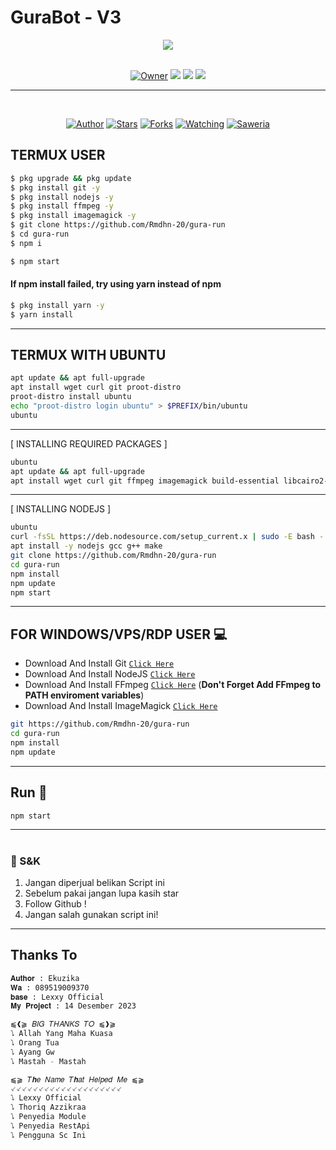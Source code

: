 # GuraBot - V3


<div align="center">
<img src="https://i.pinimg.com/originals/14/37/70/1437705798c250634c1d43859526440c.gif">
</div>

<br>

<p align="center">
<a href="https://wa.me/6281361281833"><img title="Owner" src="https://img.shields.io/badge/Owner%20BOT-25D366?style=for-the-badge&logo=whatsapp&logoColor=white" /></a>

<img src="https://img.shields.io/badge/node.js%20-%2343853D.svg?&style=for-the-badge&logo=node.js&logoColor=white"/>

<img src="https://img.shields.io/badge/javascript%20-%23323330.svg?&style=for-the-badge&logo=javascript&logoColor=%23F7DF1E"/>
  
<img src="https://img.shields.io/badge/git%20-%23F05033.svg?&style=for-the-badge&logo=git&logoColor=white"/>

</p>

-----------------------------------------------------------------------------------------------
  
</br>
<p align="center">
<a href="https://github.com/Rmdhn-20"><img title="Author" src="https://img.shields.io/badge/Author-Ekuzika-blue.svg?color=54aeff&style=for-the-badge&logo=github" /></a>
<a href="https://github.com/Rmdhn-20/sc-v10"><img title="Stars" src="https://img.shields.io/github/stars/Rmdhn-20/gura-run?color=54aeff&style=flat-square" /></a>
<a href="https://github.com/Rmdhn-20/sc-v10/network/members"><img title="Forks" src="https://img.shields.io/github/forks/Rmdhn-20/gura-run?color=54aeff&style=flat-square" /></a>
<a href="https://github.com/Rmdhn-20/sc-v10/watchers"><img title="Watching" src="https://img.shields.io/github/watchers/Rmdhn-20/gura-run?label=watchers&color=54aeff&style=flat-square" /></a> 
<a href="https://saweria.co/Ekuzika"><img title="Saweria" src="https://img.shields.io/badge/Donasi-saweria-orange" /></a><br>
</p>


<!-- Installation -->

## TERMUX USER
```bash
$ pkg upgrade && pkg update
$ pkg install git -y
$ pkg install nodejs -y
$ pkg install ffmpeg -y
$ pkg install imagemagick -y
$ git clone https://github.com/Rmdhn-20/gura-run
$ cd gura-run
$ npm i 
```

```bash
$ npm start
```

#### If npm install failed, try using yarn instead of npm
```bash
$ pkg install yarn -y
$ yarn install
```
---------

## TERMUX WITH UBUNTU

```bash
apt update && apt full-upgrade
apt install wget curl git proot-distro
proot-distro install ubuntu
echo "proot-distro login ubuntu" > $PREFIX/bin/ubuntu
ubuntu
```
---------

[ INSTALLING REQUIRED PACKAGES ]

```bash
ubuntu
apt update && apt full-upgrade
apt install wget curl git ffmpeg imagemagick build-essential libcairo2-dev libpango1.0-dev libjpeg-dev libgif-dev librsvg2-dev dbus-x11 ffmpeg2theora ffmpegfs ffmpegthumbnailer ffmpegthumbnailer-dbg ffmpegthumbs libavcodec-dev libavcodec-extra libavcodec-extra58 libavdevice-dev libavdevice58 libavfilter-dev libavfilter-extra libavfilter-extra7 libavformat-dev libavformat58 libavifile-0.7-bin libavifile-0.7-common libavifile-0.7c2 libavresample-dev libavresample4 libavutil-dev libavutil56 libpostproc-dev libpostproc55 graphicsmagick graphicsmagick-dbg graphicsmagick-imagemagick-compat graphicsmagick-libmagick-dev-compat groff imagemagick-6.q16hdri imagemagick-common libchart-gnuplot-perl libgraphics-magick-perl libgraphicsmagick++-q16-12 libgraphicsmagick++1-dev
```

---------

[ INSTALLING NODEJS ]

```bash
ubuntu
curl -fsSL https://deb.nodesource.com/setup_current.x | sudo -E bash -
apt install -y nodejs gcc g++ make
git clone https://github.com/Rmdhn-20/gura-run
cd gura-run
npm install
npm update
npm start
```

---------

## FOR WINDOWS/VPS/RDP USER 💻

* Download And Install Git [`Click Here`](https://git-scm.com/downloads)
* Download And Install NodeJS [`Click Here`](https://nodejs.org/en/download)
* Download And Install FFmpeg [`Click Here`](https://ffmpeg.org/download.html) (**Don't Forget Add FFmpeg to PATH enviroment variables**)
* Download And Install ImageMagick [`Click Here`](https://imagemagick.org/script/download.php)

```bash
git https://github.com/Rmdhn-20/gura-run
cd gura-run
npm install
npm update
```

---------

## Run 🏃

```bash
npm start
```

---------

#
### 📮 S&K
1. Jangan diperjual belikan Script ini
2. Sebelum pakai jangan lupa kasih star
3. Follow Github !
4. Jangan salah gunakan script ini!

---------

## Thanks To
```bash
𝐀𝐮𝐭𝐡𝐨𝐫 : Ekuzika
𝐖𝐚 : 089519009370
𝐛𝐚𝐬𝐞 : Lexxy Official
𝐌𝐲 𝐏𝐫𝐨𝐣𝐞𝐜𝐭 : 14 Desember 2023

⫹❰⫺ 𝐵𝐼𝐺 𝑇𝐻𝐴𝑁𝐾𝑆 𝑇𝑂 ⫹❱⫺
⭝ Allah Yang Maha Kuasa
⭝ Orang Tua
⭝ Ayang Gw
⭝ Mastah - Mastah

⫹⫺ 𝑇𝒉𝑒 𝑁𝑎𝑚𝑒 𝑇𝒉𝑎𝑡 𝐻𝑒𝑙𝑝𝑒𝑑 𝑀𝑒 ⫹⫺
⸔⸔⸔⸔⸔⸔⸔⸔⸔⸔⸔⸔⸔⸔⸔⸔⸔⸔⸔⸔
⭝ Lexxy Official
⭝ Thoriq Azzikraa
⭝ Penyedia Module
⭝ Penyedia RestApi
⭝ Pengguna Sc Ini
